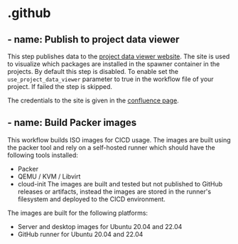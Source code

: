 # .github

## - name: Publish to project data viewer
This step publishes data to the [project data viewer website](https://personal-7vf0v2cu.outsystemscloud.com/ProjectDataViewer5/). The site is used to visualize which packages are installed in the spawner container in the projects. By default this step is disabled. To enable set the `use_project_data_viewer` parameter to true in the workflow file of your project. If failed the step is skipped.

The credentials to the site is given in the [confluence page](https://movai.atlassian.net/wiki/spaces/MF/pages/2403074053/Project+Data+Viewer).

## - name: Build Packer images
This workflow builds ISO images for CICD usage.
The images are built using the packer tool and rely on a self-hosted runner which should have the following tools installed:
- Packer
- QEMU / KVM / Libvirt
- cloud-init
The images are built and tested but not published to GitHub releases or artifacts, instead the images are stored in the runner's filesystem and deployed to the CICD environment.

The images are built for the following platforms:
- Server and desktop images for Ubuntu 20.04 and 22.04
- GitHub runner for Ubuntu 20.04 and 22.04
